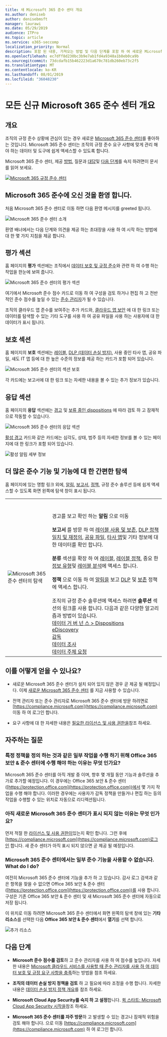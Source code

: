```yaml
---
title: 새 Microsoft 365 준수 센터 개요
ms.author: deniseb
author: denisebmsft
manager: laurawi
ms.date: 05/29/2019
audience: ITPro
ms.topic: article
ms.service: o365-seccomp
localization_priority: Normal
description: 포함 된 내용, 가져오는 방법 및 다음 단계를 포함 하 여 새로운 Microsoft 365 준수 센터에 대해 알아봅니다.
ms.openlocfilehash: ec7dff8d230bc3b9e7ab1fd4a9348a1b8eb0ca9b
ms.sourcegitcommit: 73dcdafb15b462223d1a670c781db260eb73c2f5
ms.translationtype: MT
ms.contentlocale: ko-KR
ms.lasthandoff: 08/01/2019
ms.locfileid: "36048230"
---
```

# <a name="overview-of-the-all-new-microsoft-365-compliance-center"></a>모든 신규 Microsoft 365 준수 센터 개요

## <a name="overview"></a>개요

조직의 규정 준수 상황에 관심이 있는 경우 새로운 [Microsoft 365 준수 센터](https://compliance.microsoft.com)를 좋아하는 것입니다. Microsoft 365 준수 센터는 조직의 규정 준수 요구 사항에 맞게 관리 해야 하는 데이터 및 도구에 쉽게 액세스할 수 있도록 합니다. 

Microsoft 365 준수 센터, 제공 [방법](#how-do-i-get-this), 질문과 [대답](#frequently-asked-questions)및 [다음 단계](#next-steps)를 숙지 하려면이 문서를 읽어 보세요.

[![Microsoft 365 규정 준수 센터](media/m365-compliance-center.png)](https://compliance.microsoft.com)

## <a name="welcome-to-microsoft-365-compliance"></a>Microsoft 365 준수에 오신 것을 환영 합니다.

처음 Microsoft 365 준수 센터로 이동 하면 다음 환영 메시지를 greeted 됩니다.

![Microsoft 365 준수 센터 소개](media/m365-compliancecenter-welcomesteps.png)

환영 배너에서는 다음 단계와 의견을 제공 하는 초대장을 사용 하 여 시작 하는 방법에 대 한 몇 가지 지침을 제공 합니다.

## <a name="the-assess-section"></a>평가 섹션

홈 페이지의 **평가** 섹션에는 조직에서 [데이터 보호 및 규정 준수](protect-access-to-data-and-services.md)와 관련 하 여 수행 하는 작업을 한눈에 보여 줍니다.

![Microsoft 365 준수 센터의 평가 섹션](media/m365-compliance-center-assess.png)

여기에서 Microsoft 준수 점수 카드로 이동 하 여 구성을 검토 하거나 편집 하 고 전반적인 준수 점수를 높일 수 있는 [준수 관리자](meet-data-protection-and-regulatory-reqs-using-microsoft-cloud.md)가 될 수 있습니다.

조직의 클라우드 앱 준수를 보여주는 추가 카드와, [클라우드 앱 보안](https://docs.microsoft.com/cloud-app-security/) 에 대 한 링크 또는 데이터를 탐색할 수 있는 기타 도구를 사용 하 여 공유 파일을 사용 하는 사용자에 대 한 데이터가 표시 됩니다.

## <a name="the-protect-section"></a>보호 섹션

홈 페이지의 **보호** 섹션에는 [레이블](labels.md), [DLP (데이터 손실 방지)](data-loss-prevention-policies.md), 사용 중인 타사 앱, 공유 파일, 섀도 IT 앱 등에 대 한 높은 수준의 정보를 제공 하는 카드가 포함 되어 있습니다. 

![Microsoft 365 준수 센터의 섹션 보호](media/m365-compliance-center-protect.png)

각 카드에는 보고서에 대 한 링크 또는 자세한 내용을 볼 수 있는 추가 정보가 있습니다.

## <a name="the-respond-section"></a>응답 섹션

홈 페이지의 **응답** 섹션에는 [경고](alerts.md) 및 [보류 중인 dispositions](disposition-reviews.md) 에 따라 검토 하 고 잠재적으로 작동할 수 있습니다.

![Microsoft 365 준수 센터의 응답 섹션](media/m365-compliance-center-respond.png)

[활성 경고](alerts.md) 카드와 같은 카드에는 심각도, 상태, 범주 등의 자세한 정보를 볼 수 있는 페이지에 대 한 링크가 포함 되어 있습니다.

![활성 알림 세부 정보](media/m365-compliance-center-alerts-details.png) 

## <a name="easy-navigation-to-more-compliance-features-and-capabilities"></a>더 많은 준수 기능 및 기능에 대 한 간편한 탐색

홈 페이지에 있는 명함 링크 외에, [알림](alerts.md), [보고서](reports-in-security-and-compliance.md), [정책](alert-policies.md), 규정 준수 솔루션 등에 쉽게 액세스할 수 있도록 화면 왼쪽에 탐색 창이 표시 됩니다. 

|  |  |
|---------|---------|
|![Microsoft 365 준수 센터의 탐색](media/m365-compliance-center-leftnav.png)  |<br/><br/> 경고를 보고 확인 하는 **알림** 으로 이동 [](alerts.md)<br/><br/>**보고서** 를 방문 하 여 [레이블 사용 및 보존](sensitivity-labels.md), [DLP 정책 일치 및 재정의](view-the-dlp-reports.md), [공유 파일](https://docs.microsoft.com/cloud-app-security/file-filters), [타사 앱](https://docs.microsoft.com/cloud-app-security/discovered-apps)및 기타 정보에 대 한 데이터를 확인 합니다.<br/><br/>**분류** 섹션을 확장 하 여 [레이블](labels.md), [레이블 정책](sensitivity-labels.md#what-label-policies-can-do), 중요 한 [정보 유형](what-the-sensitive-information-types-look-for.md)및 [레이블 분석](view-label-activity-for-documents.md)에 액세스 합니다.<br/><br/>**정책** 으로 이동 하 여 [알림을](alerts.md) 보고 [DLP](data-loss-prevention-policies.md) 및 [보존](retention-policies.md) 정책에 액세스 합니다.<br/><br/> 조직의 규정 준수 솔루션에 액세스 하려면 **솔루션** 섹션의 링크를 사용 합니다. 다음과 같은 다양한 알고리즘과 방법이 있습니다. <br/>[데이터 거 버 넌 스 > Dispositions](disposition-reviews.md)<br/>[eDiscovery](compliance20/overview-ediscovery-20.md)<br/>[감독](supervision-policies.md)<br/>[데이터 조사](datainvestigations/overview-data-investigations.md)<br/>[데이터 주체 요청](manage-gdpr-data-subject-requests-with-the-dsr-case-tool.md)        |


## <a name="how-do-i-get-this"></a>이를 어떻게 얻을 수 있나요?

- 새로운 Microsoft 365 준수 센터가 설치 되어 있지 않은 경우 곧 제공 될 예정입니다. 이제 [새로운 Microsoft 365 준수 센터](microsoft-security-and-compliance.md#microsoft-365-compliance-center) 를 지금 사용할 수 있습니다.

- 전역 관리자 또는 준수 관리자로 Microsoft 365 준수 센터에 방문 하려면로 [https://compliance.microsoft.com](https://compliance.microsoft.com) 이동 하 여 로그인 합니다. 

- 요구 사항에 대 한 자세한 내용은 [필요한 라이선스 및 사용 권한을](microsoft-security-and-compliance.md#required-licenses-and-permissions)참조 하세요.

## <a name="frequently-asked-questions"></a>자주하는 질문

### <a name="why-am-i-taken-to-the-office-365-security--compliance-center-to-perform-some-tasks-such-as-defining-certain-policies"></a>특정 정책을 정의 하는 것과 같은 일부 작업을 수행 하기 위해 Office 365 보안 & 준수 센터에 수행 해야 하는 이유는 무엇 인가요?

Microsoft 365 준수 센터를 아직 개발 중 이며, 향후 몇 개월 동안 기능과 솔루션을 추가로 추가할 예정입니다. 이 경우에는 Office 365 보안 & 준수 센터 ([https://protection.office.com](https://protection.office.com))에서 몇 가지 작업을 수행 해야 합니다. 이러한 경우에는 사용자가 감독 정책을 만들거나 편집 하는 등의 작업을 수행할 수 있는 위치로 자동으로 리디렉션됩니다.

### <a name="why-dont-i-see-the-new-microsoft-365-compliance-center-yet"></a>아직 새로운 Microsoft 365 준수 센터가 표시 되지 않는 이유는 무엇 인가요?

먼저 적절 한 [라이선스 및 사용 권한이](microsoft-security-and-compliance.md#required-licenses-and-permissions)있는지 확인 합니다. 그런 후에 [https://compliance.microsoft.com](https://compliance.microsoft.com)로그인 합니다. 새 준수 센터가 아직 표시 되지 않으면 곧 제공 될 예정입니다.

### <a name="some-of-my-compliance-features-are-not-available-in-the-microsoft-365-compliance-center-what-do-i-do"></a>Microsoft 365 준수 센터에서는 일부 준수 기능을 사용할 수 없습니다. What do I do?

여전히 Microsoft 365 준수 센터에 기능을 추가 하 고 있습니다. 감사 로그 검색과 같은 항목을 찾을 수 없으면 Office 365 보안 & 준수 센터 ([https://protection.office.com](https://protection.office.com))를 사용 합니다. 구성은 기존 Office 365 보안 & 준수 센터 및 새 Microsoft 365 준수 센터에 자동으로 저장 됩니다.

이 위치로 이동 하려면 Microsoft 365 준수 센터에서 화면 왼쪽의 탐색 창에 있는 **기타 리소스**를 선택한 다음 **Office 365 보안 & 준수 센터**에서 **열기**를 선택 합니다.

![추가 리소스](media/MoreResourcesShowAll.png)


## <a name="next-steps"></a>다음 단계

- **Microsoft 준수 점수를 검토**하 고 준수 관리자를 사용 하 여 점수를 높입니다. 자세한 내용은 [Microsoft 클라우드 서비스를 사용할 때 준수 관리자를 사용 하 여 데이터 보호 및 규정 요구 사항을 충족](meet-data-protection-and-regulatory-reqs-using-microsoft-cloud.md)하는 방법을 참조 하세요.

- **조직의 데이터 손실 방지 정책을 검토** 하 고 필요에 따라 조정을 수행 합니다. 자세한 내용은 [데이터 손실 방지 정책 개요](data-loss-prevention-policies.md)를 참조 하세요. 

- **Microsoft Cloud App Security를 숙지 하 고 설정**합니다. [퀵 스타트: Microsoft Cloud App Security 시작을](https://docs.microsoft.com/cloud-app-security/getting-started-with-cloud-app-security)참조 하세요.  

- **Microsoft 365 준수 센터를 자주 방문**하 고 발생할 수 있는 경고나 잠재적 위험을 검토 해야 합니다. 으로 이동 [https://compliance.microsoft.com](https://compliance.microsoft.com) 하 여 로그인 합니다.